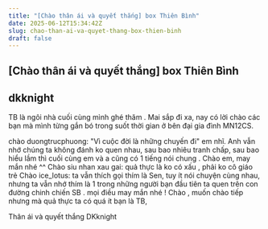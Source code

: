 ```yaml
---
title: "[Chào thân ái và quyết thắng] box Thiên Bình"
date: 2025-06-12T15:34:42Z
slug: chao-than-ai-va-quyet-thang-box-thien-binh
draft: false
---
```


## [Chào thân ái và quyết thắng] box Thiên Bình

## dkknight

TB là ngôi nhà cuối cùng mình ghé thăm . Mai sắp đi xa, nay có lời chào các bạn mà mình từng gắn bó trong suốt thời gian ở bên đại gia đình MN12CS.
 
chào duongtrucphuong: "Vì cuộc đời là những chuyến đi" em nhĩ. Anh vẫn nhớ chúng ta không đánh ko quen nhau, sau bao nhiêu tranh chấp, sau bao hiểu lầm thì cuối cùng em và a cũng có 1 tiếng nói chung . Chào em, may mắn nhé ^^
Chào siu nhan xau gai: quả thực là ko có xấu , phải ko cô giáo trẻ 
Chào ice_lotus: ta vẫn thích gọi thím là Sen, tuy ít nói chuyện cùng nhau, nhưng ta vẫn nhớ thím là 1 trong những người bạn đầu tiên ta quen trên con đường chinh chiến SB . mọi điều may mắn nhé !
Chào , muốn chào tiếp nhưng mà quả thực ta có quá ít bạn là TB, 
 
Thân ái và quyết thắng
DKknight